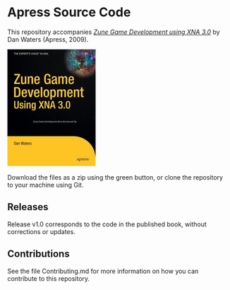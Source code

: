 # Apress Source Code

This repository accompanies [*Zune Game Development using XNA 3.0*](http://www.apress.com/9781430218616) by Dan Waters (Apress, 2009).

![Cover image](9781430218616.jpg)

Download the files as a zip using the green button, or clone the repository to your machine using Git.

## Releases

Release v1.0 corresponds to the code in the published book, without corrections or updates.

## Contributions

See the file Contributing.md for more information on how you can contribute to this repository.
